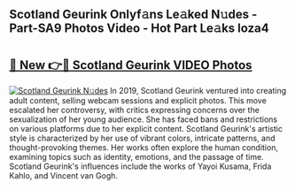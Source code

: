 ## Scotland Geurink Onlyf𝚊ns Le𝚊ked N𝚞des - Part-SA9 Photos Video - Hot Part Le𝚊ks loza4

# <h2><a href="http://ab2660.deff.icu/?id=Scotland+Geurink">🔗 New 👉🔴 Scotland Geurink VIDEO Photos</a></h2>

[![Scotland Geurink N𝚞des](https://i.imgur.com/rIISA9y.gif)](http://ab2660.deff.icu/?id=Scotland+Geurink)
In 2019, Scotland Geurink ventured into creating adult content, selling webcam sessions and explicit photos. This move escalated her controversy, with critics expressing concerns over the sexualization of her young audience. She has faced bans and restrictions on various platforms due to her explicit content. Scotland Geurink's artistic style is characterized by her use of vibrant colors, intricate patterns, and thought-provoking themes. Her works often explore the human condition, examining topics such as identity, emotions, and the passage of time. Scotland Geurink's influences include the works of Yayoi Kusama, Frida Kahlo, and Vincent van Gogh.
